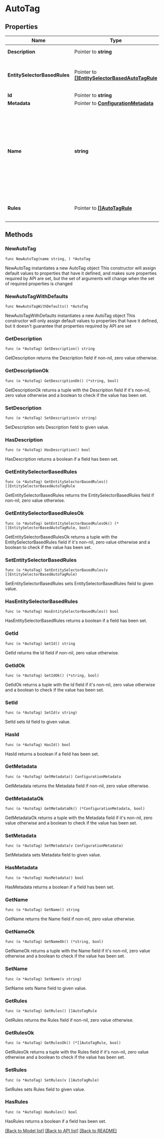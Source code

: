 # AutoTag

## Properties

Name | Type | Description | Notes
------------ | ------------- | ------------- | -------------
**Description** | Pointer to **string** | The description of the auto-tag. | [optional] 
**EntitySelectorBasedRules** | Pointer to [**[]EntitySelectorBasedAutoTagRule**](EntitySelectorBasedAutoTagRule.md) | A list of entity-selector based rules for auto tagging usage.  If several rules are specified, the **OR** logic applies. | [optional] 
**Id** | Pointer to **string** | The ID of the auto-tag. | [optional] 
**Metadata** | Pointer to [**ConfigurationMetadata**](ConfigurationMetadata.md) |  | [optional] 
**Name** | **string** | The name of the auto-tag, which is applied to entities.   Additionally you can specify a **valueFormat** in the tag rule. In that case the tag is used in the &#x60;name:valueFormat&#x60; format.   For example you can extend the &#x60;Infrastructure&#x60; tag to &#x60;Infrastructure:Windows&#x60; and &#x60;Infrastructure:Linux&#x60;. | 
**Rules** | Pointer to [**[]AutoTagRule**](AutoTagRule.md) | The list of rules for tag usage.   When there are multiple rules, the OR logic applies. | [optional] 

## Methods

### NewAutoTag

`func NewAutoTag(name string, ) *AutoTag`

NewAutoTag instantiates a new AutoTag object
This constructor will assign default values to properties that have it defined,
and makes sure properties required by API are set, but the set of arguments
will change when the set of required properties is changed

### NewAutoTagWithDefaults

`func NewAutoTagWithDefaults() *AutoTag`

NewAutoTagWithDefaults instantiates a new AutoTag object
This constructor will only assign default values to properties that have it defined,
but it doesn't guarantee that properties required by API are set

### GetDescription

`func (o *AutoTag) GetDescription() string`

GetDescription returns the Description field if non-nil, zero value otherwise.

### GetDescriptionOk

`func (o *AutoTag) GetDescriptionOk() (*string, bool)`

GetDescriptionOk returns a tuple with the Description field if it's non-nil, zero value otherwise
and a boolean to check if the value has been set.

### SetDescription

`func (o *AutoTag) SetDescription(v string)`

SetDescription sets Description field to given value.

### HasDescription

`func (o *AutoTag) HasDescription() bool`

HasDescription returns a boolean if a field has been set.

### GetEntitySelectorBasedRules

`func (o *AutoTag) GetEntitySelectorBasedRules() []EntitySelectorBasedAutoTagRule`

GetEntitySelectorBasedRules returns the EntitySelectorBasedRules field if non-nil, zero value otherwise.

### GetEntitySelectorBasedRulesOk

`func (o *AutoTag) GetEntitySelectorBasedRulesOk() (*[]EntitySelectorBasedAutoTagRule, bool)`

GetEntitySelectorBasedRulesOk returns a tuple with the EntitySelectorBasedRules field if it's non-nil, zero value otherwise
and a boolean to check if the value has been set.

### SetEntitySelectorBasedRules

`func (o *AutoTag) SetEntitySelectorBasedRules(v []EntitySelectorBasedAutoTagRule)`

SetEntitySelectorBasedRules sets EntitySelectorBasedRules field to given value.

### HasEntitySelectorBasedRules

`func (o *AutoTag) HasEntitySelectorBasedRules() bool`

HasEntitySelectorBasedRules returns a boolean if a field has been set.

### GetId

`func (o *AutoTag) GetId() string`

GetId returns the Id field if non-nil, zero value otherwise.

### GetIdOk

`func (o *AutoTag) GetIdOk() (*string, bool)`

GetIdOk returns a tuple with the Id field if it's non-nil, zero value otherwise
and a boolean to check if the value has been set.

### SetId

`func (o *AutoTag) SetId(v string)`

SetId sets Id field to given value.

### HasId

`func (o *AutoTag) HasId() bool`

HasId returns a boolean if a field has been set.

### GetMetadata

`func (o *AutoTag) GetMetadata() ConfigurationMetadata`

GetMetadata returns the Metadata field if non-nil, zero value otherwise.

### GetMetadataOk

`func (o *AutoTag) GetMetadataOk() (*ConfigurationMetadata, bool)`

GetMetadataOk returns a tuple with the Metadata field if it's non-nil, zero value otherwise
and a boolean to check if the value has been set.

### SetMetadata

`func (o *AutoTag) SetMetadata(v ConfigurationMetadata)`

SetMetadata sets Metadata field to given value.

### HasMetadata

`func (o *AutoTag) HasMetadata() bool`

HasMetadata returns a boolean if a field has been set.

### GetName

`func (o *AutoTag) GetName() string`

GetName returns the Name field if non-nil, zero value otherwise.

### GetNameOk

`func (o *AutoTag) GetNameOk() (*string, bool)`

GetNameOk returns a tuple with the Name field if it's non-nil, zero value otherwise
and a boolean to check if the value has been set.

### SetName

`func (o *AutoTag) SetName(v string)`

SetName sets Name field to given value.


### GetRules

`func (o *AutoTag) GetRules() []AutoTagRule`

GetRules returns the Rules field if non-nil, zero value otherwise.

### GetRulesOk

`func (o *AutoTag) GetRulesOk() (*[]AutoTagRule, bool)`

GetRulesOk returns a tuple with the Rules field if it's non-nil, zero value otherwise
and a boolean to check if the value has been set.

### SetRules

`func (o *AutoTag) SetRules(v []AutoTagRule)`

SetRules sets Rules field to given value.

### HasRules

`func (o *AutoTag) HasRules() bool`

HasRules returns a boolean if a field has been set.


[[Back to Model list]](../README.md#documentation-for-models) [[Back to API list]](../README.md#documentation-for-api-endpoints) [[Back to README]](../README.md)


